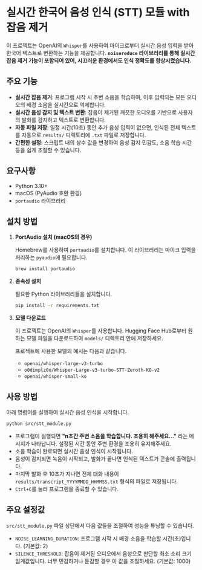 # 실시간 한국어 음성 인식 (STT) 모듈 with 잡음 제거

이 프로젝트는 OpenAI의 `Whisper`를 사용하여 마이크로부터 실시간 음성 입력을 받아 한국어 텍스트로 변환하는 기능을 제공합니다. **`noisereduce` 라이브러리를 통해 실시간 잡음 제거 기능이 포함되어 있어, 시끄러운 환경에서도 인식 정확도를 향상시켰습니다.**

## 주요 기능

-   **실시간 잡음 제거**: 프로그램 시작 시 주변 소음을 학습하여, 이후 입력되는 모든 오디오의 배경 소음을 실시간으로 억제합니다.
-   **실시간 음성 감지 및 텍스트 변환**: 잡음이 제거된 깨끗한 오디오를 기반으로 사용자의 발화를 감지하고 텍스트로 변환합니다.
-   **자동 파일 저장**: 일정 시간(10초) 동안 추가 음성 입력이 없으면, 인식된 전체 텍스트를 자동으로 `results/` 디렉토리에 `.txt` 파일로 저장합니다.
-   **간편한 설정**: 스크립트 내의 상수 값을 변경하여 음성 감지 민감도, 소음 학습 시간 등을 쉽게 조절할 수 있습니다.

## 요구사항

-   Python 3.10+
-   macOS (PyAudio 호환 환경)
-   `portaudio` 라이브러리

## 설치 방법

1.  **PortAudio 설치 (macOS의 경우)**

    Homebrew를 사용하여 `portaudio`를 설치합니다. 이 라이브러리는 마이크 입력을 처리하는 `pyaudio`에 필요합니다.
    ```bash
    brew install portaudio
    ```

2.  **종속성 설치**

    필요한 Python 라이브러리들을 설치합니다.
    ```bash
    pip install -r requirements.txt
    ```

3.  **모델 다운로드**

    이 프로젝트는 OpenAI의 `Whisper`를 사용합니다. 
    Hugging Face Hub로부터 원하는 모델 파일을 다운로드하여 `models/` 디렉토리 안에 저장하세요.

    프로젝트에 사용한 모델의 예시는 다음과 같습니다.
    - `openai/whisper-large-v3-turbo`
    - `o0dimplz0o/Whisper-Large-v3-turbo-STT-Zeroth-KO-v2`
    - `openai/whisper-small-ko`

## 사용 방법

아래 명령어를 실행하여 실시간 음성 인식을 시작합니다.

```bash
python src/stt_module.py
```

-   프로그램이 실행되면 **"n초간 주변 소음을 학습합니다. 조용히 해주세요..."** 라는 메시지가 나타납니다. 설정된 시간 동안 주변 환경을 조용히 유지해주세요.
-   소음 학습이 완료되면 실시간 음성 인식이 시작됩니다.
-   음성이 감지되면 녹음이 시작되고, 발화가 끝나면 인식된 텍스트가 콘솔에 출력됩니다.
-   마지막 발화 후 10초가 지나면 전체 대화 내용이 `results/transcript_YYYYMMDD_HHMMSS.txt` 형식의 파일로 저장됩니다.
-   `Ctrl+C`를 눌러 프로그램을 종료할 수 있습니다.

## 주요 설정값

`src/stt_module.py` 파일 상단에서 다음 값들을 조절하여 성능을 튜닝할 수 있습니다.

-   `NOISE_LEARNING_DURATION`: 프로그램 시작 시 배경 소음을 학습할 시간(초)입니다. (기본값: 2)
-   `SILENCE_THRESHOLD`: 잡음이 제거된 오디오에서 음성으로 판단할 최소 소리 크기 임계값입니다. 너무 민감하거나 둔감할 경우 이 값을 조절하세요. (기본값: 1000)